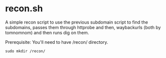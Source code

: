# recon.sh
A simple recon script to use the previous subdomain script to find the subdomains, passes them through httprobe and then, waybackurls (both by tomnomnom) and then runs dig on them.

Prerequisite: 
You'll need to have /recon/ directory. 

`sudo mkdir /recon/`
